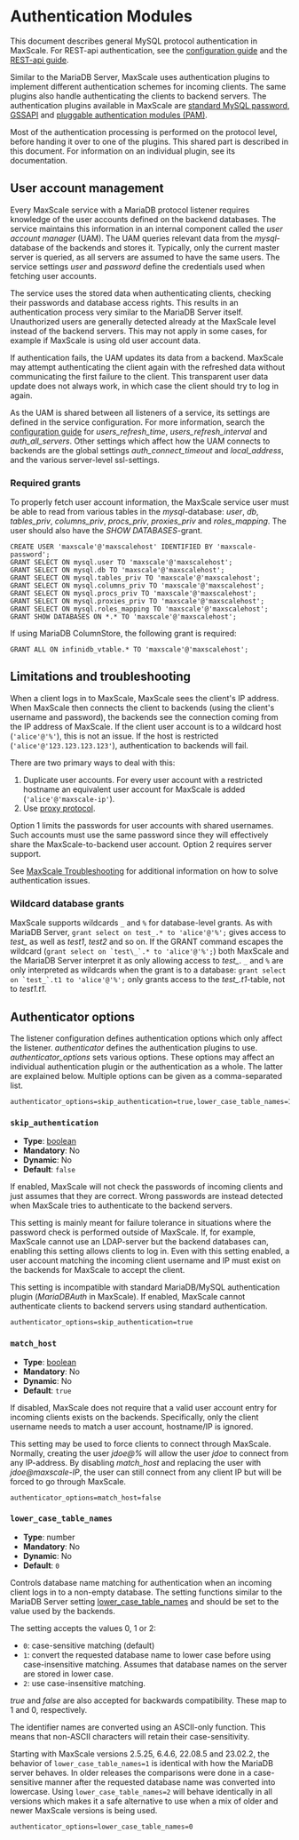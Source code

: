 # Authentication Modules

This document describes general MySQL protocol authentication in MaxScale. For
REST-api authentication, see the
[configuration guide](../Getting-Started/Configuration-Guide.md) and the
[REST-api guide](../REST-API/API.md).

Similar to the MariaDB Server, MaxScale uses authentication plugins to implement
different authentication schemes for incoming clients. The same plugins also
handle authenticating the clients to backend servers. The authentication plugins
available in MaxScale are
[standard MySQL password](MySQL-Authenticator.md),
[GSSAPI](GSSAPI-Authenticator.md) and
[pluggable authentication modules (PAM)](PAM-Authenticator.md).

Most of the authentication processing is performed on the protocol level, before
handing it over to one of the plugins. This shared part is described in this
document. For information on an individual plugin, see its documentation.

## User account management

Every MaxScale service with a MariaDB protocol listener requires knowledge of
the user accounts defined on the backend databases. The service maintains this
information in an internal component called the *user account manager* (UAM).
The UAM queries relevant data from the *mysql*-database of the backends and
stores it. Typically, only the current master server is queried, as all servers
are assumed to have the same users. The service settings *user* and *password*
define the credentials used when fetching user accounts.

The service uses the stored data when authenticating clients, checking their
passwords and database access rights. This results in an authentication process
very similar to the MariaDB Server itself. Unauthorized users are generally
detected already at the MaxScale level instead of the backend servers. This may
not apply in some cases, for example if MaxScale is using old user account data.

If authentication fails, the UAM updates its data from a backend. MaxScale may
attempt authenticating the client again with the refreshed data without
communicating the first failure to the client. This transparent user data update
does not always work, in which case the client should try to log in again.

As the UAM is shared between all listeners of a service, its settings are
defined in the service configuration. For more information, search the
[configuration guide](../Getting-Started/Configuration-Guide.md)
for *users_refresh_time*, *users_refresh_interval* and
*auth_all_servers*. Other settings which affect how the UAM connects to backends
are the global settings *auth_connect_timeout* and *local_address*, and
the various server-level ssl-settings.

### Required grants

To properly fetch user account information, the MaxScale service user must be
able to read from various tables in the  *mysql*-database: *user*, *db*,
*tables_priv*, *columns_priv*, *procs_priv*, *proxies_priv* and *roles_mapping*.
The user should also have the *SHOW DATABASES*-grant.

```
CREATE USER 'maxscale'@'maxscalehost' IDENTIFIED BY 'maxscale-password';
GRANT SELECT ON mysql.user TO 'maxscale'@'maxscalehost';
GRANT SELECT ON mysql.db TO 'maxscale'@'maxscalehost';
GRANT SELECT ON mysql.tables_priv TO 'maxscale'@'maxscalehost';
GRANT SELECT ON mysql.columns_priv TO 'maxscale'@'maxscalehost';
GRANT SELECT ON mysql.procs_priv TO 'maxscale'@'maxscalehost';
GRANT SELECT ON mysql.proxies_priv TO 'maxscale'@'maxscalehost';
GRANT SELECT ON mysql.roles_mapping TO 'maxscale'@'maxscalehost';
GRANT SHOW DATABASES ON *.* TO 'maxscale'@'maxscalehost';
```

If using MariaDB ColumnStore, the following grant is required:

```
GRANT ALL ON infinidb_vtable.* TO 'maxscale'@'maxscalehost';
```

## Limitations and troubleshooting

When a client logs in to MaxScale, MaxScale sees the client's IP address. When
MaxScale then connects the client to backends (using the client's username and
password), the backends see the connection coming from the IP address of
MaxScale. If the client user account is to a wildcard host (`'alice'@'%'`), this
is not an issue. If the host is restricted (`'alice'@'123.123.123.123'`),
authentication to backends will fail.

There are two primary ways to deal with this:
1. Duplicate user accounts. For every user account with a restricted hostname an
equivalent user account for MaxScale is added (`'alice'@'maxscale-ip'`).
2. Use [proxy protocol](../Getting-Started/Configuration-Guide.md#proxy_protocol).

Option 1 limits the passwords for user accounts with shared usernames. Such
accounts must use the same password since they will effectively share the
MaxScale-to-backend user account. Option 2 requires server support.

See
[MaxScale Troubleshooting](https://mariadb.com/kb/en/mariadb-enterprise/maxscale-troubleshooting/)
for additional information on how to solve authentication issues.

### Wildcard database grants

MaxScale supports wildcards `_` and `%` for database-level grants. As with
MariaDB Server, `grant select on test_.* to 'alice'@'%';` gives access to
*test_* as well as *test1*, *test2* and so on. If the GRANT command escapes the
wildcard (``grant select on `test\_`.* to 'alice'@'%';``) both MaxScale and the
MariaDB Server interpret it as only allowing access to *test_*. `_` and `%`
are only interpreted as wildcards when the grant is to a database:
``grant select on `test_`.t1 to 'alice'@'%';`` only grants access to the
*test_.t1*-table, not to *test1.t1*.

## Authenticator options

The listener configuration defines authentication options which only affect the
listener. *authenticator* defines the authentication plugins to use.
*authenticator_options* sets various options. These options may affect an
individual authentication plugin or the authentication as a whole. The latter
are explained below. Multiple options can be given as a comma-separated list.

```
authenticator_options=skip_authentication=true,lower_case_table_names=1
```

### `skip_authentication`

- **Type**: [boolean](../Getting-Started/Configuration-Guide.md#booleans)
- **Mandatory**: No
- **Dynamic**: No
- **Default**: `false`

If enabled, MaxScale will not check the
passwords of incoming clients and just assumes that they are correct.
Wrong passwords are instead detected when MaxScale tries to authenticate to the
backend servers.

This setting is mainly meant for failure tolerance in situations where the
password check is performed outside of MaxScale. If, for example, MaxScale
cannot use an LDAP-server but the backend databases can, enabling this setting
allows clients to log in. Even with this setting enabled, a user account
matching the incoming client username and IP must exist on the backends for
MaxScale to accept the client.

This setting is incompatible with standard MariaDB/MySQL authentication plugin
(*MariaDBAuth* in MaxScale). If enabled, MaxScale cannot authenticate clients to
backend servers using standard authentication.

```
authenticator_options=skip_authentication=true
```

### `match_host`

- **Type**: [boolean](../Getting-Started/Configuration-Guide.md#booleans)
- **Mandatory**: No
- **Dynamic**: No
- **Default**: `true`

If disabled, MaxScale does not require that a
valid user account entry for incoming clients exists on the backends.
Specifically, only the client username needs to match a user account,
hostname/IP is ignored.

This setting may be used to force clients to connect through MaxScale. Normally,
creating the user *jdoe@%* will allow the user *jdoe* to connect from any
IP-address. By disabling *match_host* and replacing the user with
*jdoe@maxscale-IP*, the user can still connect from any client IP but will be
forced to go through MaxScale.

```
authenticator_options=match_host=false
```

### `lower_case_table_names`

- **Type**: number
- **Mandatory**: No
- **Dynamic**: No
- **Default**: `0`

Controls database name matching for authentication
when an incoming client logs in to a non-empty database. The setting functions
similar to the MariaDB Server setting
[lower_case_table_names](https://mariadb.com/kb/en/library/server-system-variables/#lower_case_table_names)
and should be set to the value used by the backends.

The setting accepts the values 0, 1 or 2:

* `0`: case-sensitive matching (default)
* `1`: convert the requested database name to lower case before using case-insensitive
matching. Assumes that database names on the server are stored in lower case.
* `2`: use case-insensitive matching.

*true* and *false* are also accepted for backwards compatibility. These map to 1
and 0, respectively.

The identifier names are converted using an ASCII-only function. This means that
non-ASCII characters will retain their case-sensitivity.

Starting with MaxScale versions 2.5.25, 6.4.6, 22.08.5 and 23.02.2, the behavior
of `lower_case_table_names=1` is identical with how the MariaDB server
behaves. In older releases the comparisons were done in a case-sensitive manner
after the requested database name was converted into lowercase. Using
`lower_case_table_names=2` will behave identically in all versions which makes
it a safe alternative to use when a mix of older and newer MaxScale versions is
being used.

```
authenticator_options=lower_case_table_names=0
```
